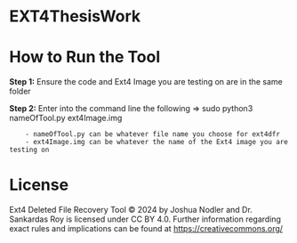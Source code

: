 # EXT4ThesisWork

# How to Run the Tool
**Step 1:** Ensure the code and Ext4 Image you are testing on are in the same folder

**Step 2:** Enter into the command line the following => sudo python3 nameOfTool.py ext4Image.img

        - nameOfTool.py can be whatever file name you choose for ext4dfr
        - ext4Image.img can be whatever the name of the Ext4 image you are testing on

# License
Ext4 Deleted File Recovery Tool © 2024 by Joshua Nodler and Dr. Sankardas Roy is licensed under CC BY 4.0. Further information regarding exact rules and implications can be found at https://creativecommons.org/
